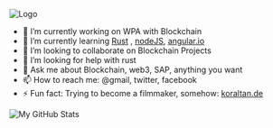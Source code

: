<!--
**kori2000/kori2000** is a ✨ _special_ ✨ repository because its `README.md` (this file) appears on your GitHub profile.

Here are some ideas to get you started:

- 🔭 I’m currently working on ...
- 🌱 I’m currently learning ...
- 👯 I’m looking to collaborate on ...
- 🤔 I’m looking for help with ...
- 💬 Ask me about ...
- 📫 How to reach me: ...
- ⚡ Fun fact: ...
-->

![Logo](https://user-images.githubusercontent.com/30118461/160831901-d917acfb-28f0-406f-a364-ccd03a4c356f.gif)

- 🔭 I’m currently working on WPA with Blockchain
- 🌱 I’m currently learning [Rust](https://doc.rust-lang.org/book/) , [nodeJS](https://nodejs.dev/), [angular.io](https://angular.io/)
- 👯 I’m looking to collaborate on Blockchain Projects
- 🤔 I’m looking for help with rust
- 💬 Ask me about Blockchain, web3, SAP, anything you want
- 📫 How to reach me: @gmail, twitter, facebook
- ⚡ Fun fact: Trying to become a filmmaker, somehow: [koraltan.de](https://koraltan.de)

![My GitHub Stats](https://github-readme-stats.vercel.app/api?username=kori2000&count_private=true&show_icons=true&custom_title=Github%20Status&hide=issues&theme=radical)

